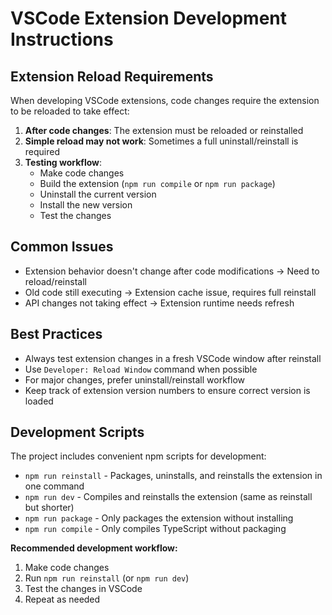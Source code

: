 # VSCode Extension Development Instructions

## Extension Reload Requirements

When developing VSCode extensions, code changes require the extension to be reloaded to take effect:

1. **After code changes**: The extension must be reloaded or reinstalled
2. **Simple reload may not work**: Sometimes a full uninstall/reinstall is required
3. **Testing workflow**: 
   - Make code changes
   - Build the extension (`npm run compile` or `npm run package`)
   - Uninstall the current version
   - Install the new version
   - Test the changes

## Common Issues

- Extension behavior doesn't change after code modifications → Need to reload/reinstall
- Old code still executing → Extension cache issue, requires full reinstall
- API changes not taking effect → Extension runtime needs refresh

## Best Practices

- Always test extension changes in a fresh VSCode window after reinstall
- Use `Developer: Reload Window` command when possible
- For major changes, prefer uninstall/reinstall workflow
- Keep track of extension version numbers to ensure correct version is loaded

## Development Scripts

The project includes convenient npm scripts for development:

- `npm run reinstall` - Packages, uninstalls, and reinstalls the extension in one command
- `npm run dev` - Compiles and reinstalls the extension (same as reinstall but shorter)
- `npm run package` - Only packages the extension without installing
- `npm run compile` - Only compiles TypeScript without packaging

**Recommended development workflow:**
1. Make code changes
2. Run `npm run reinstall` (or `npm run dev`)
3. Test the changes in VSCode
4. Repeat as needed
